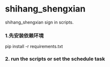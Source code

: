 # shihang_shengxian
shihang_shengxian sign in scripts.
### 1.先安装依赖环境
pip install -r requirements.txt
### 2. run the scripts or set the schedule task
